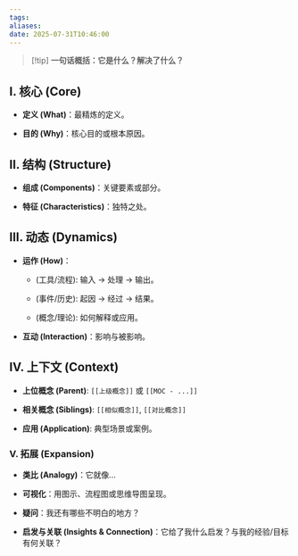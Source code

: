 ```yaml
---
tags: 
aliases: 
date: 2025-07-31T10:46:00
---
```


> [!tip] **一句话概括：它是什么？解决了什么？**

## Ⅰ. 核心 (Core)

- **定义 (What)**：最精炼的定义。
    
- **目的 (Why)**：核心目的或根本原因。
    

## Ⅱ. 结构 (Structure)

- **组成 (Components)**：关键要素或部分。
    
- **特征 (Characteristics)**：独特之处。
    

## Ⅲ. 动态 (Dynamics)

- **运作 (How)**：
    
    - (工具/流程): 输入 -> 处理 -> 输出。
        
    - (事件/历史): 起因 -> 经过 -> 结果。
        
    - (概念/理论): 如何解释或应用。
        
- **互动 (Interaction)**：影响与被影响。
    

## Ⅳ. 上下文 (Context)

- **上位概念 (Parent)**: `[[上级概念]]` 或 `[[MOC - ...]]`
    
- **相关概念 (Siblings)**: `[[相似概念]]`, `[[对比概念]]`
    
- **应用 (Application)**: 典型场景或案例。
    

### Ⅴ. 拓展 (Expansion)

- **类比 (Analogy)**：它就像...
    
- **可视化**：用图示、流程图或思维导图呈现。
    
- **疑问**：我还有哪些不明白的地方？
    
- **启发与关联 (Insights & Connection)**：它给了我什么启发？与我的经验/目标有何关联？